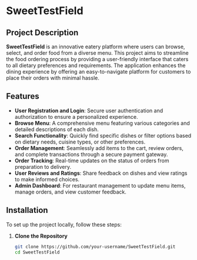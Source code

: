 # SweetTestField

## Project Description

**SweetTestField** is an innovative eatery platform where users can browse, select, and order food from a diverse menu. This project aims to streamline the food ordering process by providing a user-friendly interface that caters to all dietary preferences and requirements. The application enhances the dining experience by offering an easy-to-navigate platform for customers to place their orders with minimal hassle.

## Features

- **User Registration and Login**: Secure user authentication and authorization to ensure a personalized experience.
- **Browse Menu**: A comprehensive menu featuring various categories and detailed descriptions of each dish.
- **Search Functionality**: Quickly find specific dishes or filter options based on dietary needs, cuisine types, or other preferences.
- **Order Management**: Seamlessly add items to the cart, review orders, and complete transactions through a secure payment gateway.
- **Order Tracking**: Real-time updates on the status of orders from preparation to delivery.
- **User Reviews and Ratings**: Share feedback on dishes and view ratings to make informed choices.
- **Admin Dashboard**: For restaurant management to update menu items, manage orders, and view customer feedback.

## Installation

To set up the project locally, follow these steps:

1. **Clone the Repository**
   ```sh
   git clone https://github.com/your-username/SweetTestField.git
   cd SweetTestField
